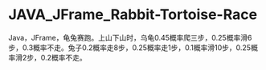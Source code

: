 # JAVA_JFrame_Rabbit-Tortoise-Race
Java，JFrame，龟兔赛跑。上山下山时，乌龟0.45概率爬三步，0.25概率滑6步，0.3概率不走。兔子0.2概率走8步，0.25概率走1步，0.1概率滑10步，0.25概率滑2步，0.2概率不走。
